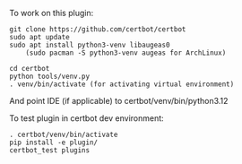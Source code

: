 To work on this plugin:

```
git clone https://github.com/certbot/certbot
sudo apt update
sudo apt install python3-venv libaugeas0
    (sudo pacman -S python3-venv augeas for ArchLinux)

cd certbot
python tools/venv.py
. venv/bin/activate (for activating virtual environment)
```
And point IDE (if applicable) to certbot/venv/bin/python3.12

To test plugin in certbot dev environment:

```
. certbot/venv/bin/activate
pip install -e plugin/
certbot_test plugins
```
